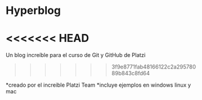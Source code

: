 # Hyperblog
<<<<<<< HEAD
=======
Un blog increíble para el curso de Git y GitHub de Platzi
>>>>>>> 3f9e8771fab48166122c2a29578089b843c8fd64

*creado por el increible Platzi Team
*incluye ejemplos en windows linux y mac
